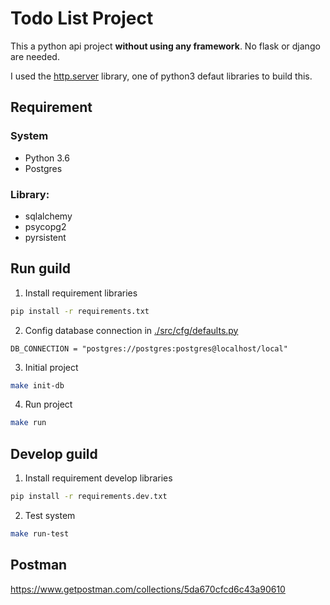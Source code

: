 # Todo List Project

This a python api project **without using any framework**. No flask or django are needed.

I used the [http.server](https://docs.python.org/3/library/http.server.html) library, one of python3 defaut libraries to build this.

## Requirement

### System

- Python 3.6
- Postgres

### Library:

- sqlalchemy
- psycopg2
- pyrsistent

## Run guild

1. Install requirement libraries
```bash
pip install -r requirements.txt 
```

2. Config database connection in [./src/cfg/defaults.py](./src/cfg/defaults.py)
```python3
DB_CONNECTION = "postgres://postgres:postgres@localhost/local"
```

3. Initial project
```bash
make init-db
```

4. Run project
```bash
make run
```

## Develop guild

1. Install requirement develop libraries
```bash
pip install -r requirements.dev.txt 
```

2. Test system
```bash
make run-test
```

## Postman

https://www.getpostman.com/collections/5da670cfcd6c43a90610
